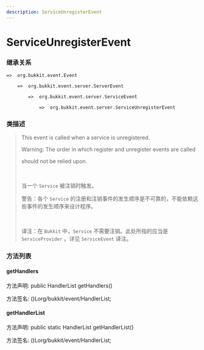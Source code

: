 ```yaml
---
description: ServiceUnregisterEvent
---
```


# ServiceUnregisterEvent

### 继承关系

    =>  org.bukkit.event.Event

        =>  org.bukkit.event.server.ServerEvent

            =>  org.bukkit.event.server.ServiceEvent

                =>  org.bukkit.event.server.ServiceUnregisterEvent

### 类描述

> This event is called when a service is unregistered.
> 
> Warning: The order in which register and unregister events are called
> 
> should not be relied upon.
> 
> <br>
> 
> 当一个 `Service` 被注销时触发。
> 
> 警告：各个 `Service` 的注册和注销事件的发生顺序是不可靠的，不能依赖这些事件的发生顺序来设计程序。
> 
> <br>
> 
> 译注：在 `Bukkit` 中，`Service` 不需要注销。此处所指的应当是 `ServiceProvider` 。详见 `ServiceEvent` 译注。

### 方法列表

#### getHandlers

方法声明: public HandlerList getHandlers()

方法签名: ()Lorg/bukkit/event/HandlerList;

#### getHandlerList

方法声明: public static HandlerList getHandlerList()

方法签名: ()Lorg/bukkit/event/HandlerList;